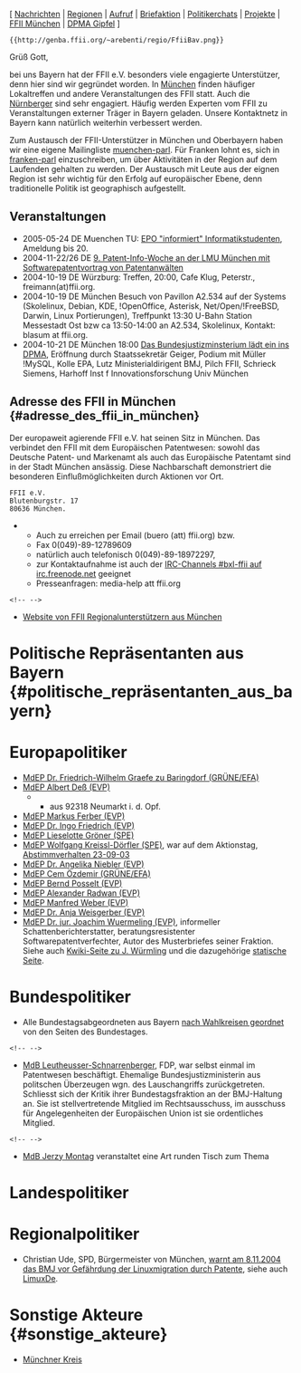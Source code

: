 \[ [ Nachrichten](SwpatcninoDe "wikilink") \| [
Regionen](FfiiRegioEn "wikilink") \| [ Aufruf](LtrCons0406De "wikilink")
\| [ Briefaktion](SwpatxatraDe "wikilink") \| [
Politikerchats](SwpatchatDe "wikilink") \| [
Projekte](FfiiprojDe "wikilink") \| [FFII
München](http://muenchen.ffii.org "wikilink") \| [ DPMA
Gipfel](Dpma040706De "wikilink") \]

```{=mediawiki}
{{http://genba.ffii.org/~arebenti/regio/FfiiBav.png}}
```
Grüß Gott,

bei uns Bayern hat der FFII e.V. besonders viele engagierte
Unterstützer, denn hier sind wir gegründet worden. In
[München](http://muenchen.ffii.org "wikilink") finden häufiger
Lokaltreffen und andere Veranstaltungen des FFII statt. Auch die [
Nürnberger](FfiiNuernbergDe "wikilink") sind sehr engagiert. Häufig
werden Experten vom FFII zu Veranstaltungen externer Träger in Bayern
geladen. Unsere Kontaktnetz in Bayern kann natürlich weiterhin
verbessert werden.

Zum Austausch der FFII-Unterstützer in München und Oberbayern haben wir
eine eigene Mailingliste
[muenchen-parl](http://lists.ffii.org/mailman/listinfo/muenchen-parl/ "wikilink").
Für Franken lohnt es, sich in
[franken-parl](http://lists.ffii.org/mailman/listinfo/franken-parl/ "wikilink")
einzuschreiben, um über Aktivitäten in der Region auf dem Laufenden
gehalten zu werden. Der Austausch mit Leute aus der eignen Region ist
sehr wichtig für den Erfolg auf europäischer Ebene, denn traditionelle
Politik ist geographisch aufgestellt.

## Veranstaltungen

-   2005-05-24 DE Muenchen TU: [ EPO \"informiert\"
    Informatikstudenten](Epo050512De "wikilink"), Ameldung bis 20.
-   2004-11-22/26 DE [9. Patent-Info-Woche an der LMU München mit
    Softwarepatentvortrag von
    Patentanwälten](http://idw-online.de/pages/de/news89692 "wikilink")
-   2004-10-19 DE Würzburg: Treffen, 20:00, Cafe Klug, Peterstr.,
    freimann(at)ffii.org.
-   2004-10-19 DE München Besuch von Pavillon A2.534 auf der Systems
    (Skolelinux, Debian, KDE, !OpenOffice, Asterisk, Net/Open/!FreeBSD,
    Darwin, Linux Portierungen), Treffpunkt 13:30 U-Bahn Station
    Messestadt Ost bzw ca 13:50-14:00 an A2.534, Skolelinux, Kontakt:
    blasum at ffii.org.
-   2004-10-21 DE München 18:00 [Das Bundesjustizminsterium lädt ein ins
    DPMA](http://www.bmj.bund.de/enid/41a100b9630ec06290c83b81b9dd16a3,0/m9.html "wikilink"),
    Eröffnung durch Staatssekretär Geiger, Podium mit Müller !MySQL,
    Kolle EPA, Lutz Ministerialdirigent BMJ, Pilch FFII, Schrieck
    Siemens, Harhoff Inst f Innovationsforschung Univ München

## Adresse des FFII in München {#adresse_des_ffii_in_münchen}

Der europaweit agierende FFII e.V. hat seinen Sitz in München. Das
verbindet den FFII mit dem Europäischen Patentwesen: sowohl das Deutsche
Patent- und Markenamt als auch das Europäische Patentamt sind in der
Stadt München ansässig. Diese Nachbarschaft demonstriert die besonderen
Einflußmöglichkeiten durch Aktionen vor Ort.

`FFII e.V.`\
`Blutenburgstr. 17`\
`80636 München. `

-   -   Auch zu erreichen per Email (buero (att) ffii.org) bzw.
    -   Fax 0(049)-89-12789609
    -   natürlich auch telefonisch 0(049)-89-18972297,
    -   zur Kontaktaufnahme ist auch der [ IRC-Channels #bxl-ffii auf
        irc.freenode.net](IrcEn "wikilink") geeignet
    -   Presseanfragen: media-help att ffii.org

```{=html}
<!-- -->
```
-   [Website von FFII Regionalunterstützern aus
    München](http://muenchen.ffii.org "wikilink")

# Politische Repräsentanten aus Bayern {#politische_repräsentanten_aus_bayern}

# Europapolitiker

-   [MdEP Dr. Friedrich-Wilhelm Graefe zu Baringdorf
    (GRÜNE/EFA)](http://www.europarl.de/index.php?rei=3&dok=682&id=19&sort=laender&land=Bayern "wikilink")
-   [MdEP Albert Deß
    (EVP)](http://wwwdb.europarl.eu.int/ep6/owa/whos_mep.data?ipid=0&ilg=DE&iucd=28228&ipolgrp=.&ictry=DE&itempl=&ireturn=&imode= "wikilink")
    -   -   aus 92318 Neumarkt i. d. Opf.
-   [MdEP Markus Ferber
    (EVP)](http://www.europarl.de/index.php?rei=3&dok=682&id=9&sort=laender&land=Bayern "wikilink")
-   [MdEP Dr. Ingo Friedrich
    (EVP)](http://www.europarl.de/index.php?rei=3&dok=682&id=12&sort=laender&land=Bayern "wikilink")
-   [MdEP Lieselotte Gröner
    (SPE)](http://www.europarl.de/index.php?rei=3&dok=682&id=20&sort=laender&land=Bayern "wikilink")
-   [MdEP Wolfgang Kreissl-Dörfler
    (SPE)](http://www.europarl.de/index.php?rei=3&dok=682&id=39&sort=laender&land=Bayern "wikilink"),
    war auf dem Aktionstag, [Abstimmverhalten
    23-09-03](http://www.ffii.org/~bkaindl/questionnaire/tree/DE/PSE/wkreissld.html "wikilink")
-   [MdEP Dr. Angelika Niebler
    (EVP)](http://www.europarl.de/index.php?rei=3&dok=682&id=62&sort=laender&land=Bayern "wikilink")
-   [MdEP Cem Özdemir
    (GRÜNE/EFA)](http://www.europarl.de/index.php?rei=3&dok=682&id=123&sort=laender&land=Bayern "wikilink")
-   [MdEP Bernd Posselt
    (EVP)](http://www.europarl.de/index.php?rei=3&dok=682&id=66&sort=laender&land=Bayern "wikilink")
-   [MdEP Alexander Radwan
    (EVP)](http://www.europarl.de/index.php?rei=3&dok=682&id=68&sort=laender&land=Bayern "wikilink")
-   [MdEP Manfred Weber
    (EVP)](http://www.europarl.de/index.php?rei=3&dok=682&id=134&sort=laender&land=Bayern "wikilink")
-   [MdEP Dr. Anja Weisgerber
    (EVP)](http://www.europarl.de/index.php?rei=3&dok=682&id=135&sort=laender&land=Bayern "wikilink")
-   [MdEP Dr. jur. Joachim Wuermeling
    (EVP)](http://www.europarl.de/index.php?rei=3&dok=682&id=95&sort=laender&land=Bayern "wikilink"),
    informeller Schattenberichterstatter, beratungsresistenter
    Softwarepatentverfechter, Autor des Musterbriefes seiner Fraktion.
    Siehe auch [ Kwiki-Seite zu J.
    Würmling](SwpatjwuermelingDe "wikilink") und die dazugehörige
    [statische
    Seite](http://swpat.ffii.org/akteure/jwuermeling/index.de.html "wikilink").

# Bundespolitiker

-   Alle Bundestagsabgeordneten aus Bayern [nach Wahlkreisen
    geordnet](http://www.bundestag.de/mdb15/wkmap/bayern.html "wikilink")
    von den Seiten des Bundestages.

```{=html}
<!-- -->
```
-   [MdB
    Leutheusser-Schnarrenberger](http://www.bundestag.de/mdb15/bio/L/leuthsa0.html "wikilink"),
    FDP, war selbst einmal im Patentwesen beschäftigt. Ehemalige
    Bundesjustizministerin aus politschen Überzeugen wgn. des
    Lauschangriffs zurückgetreten. Schliesst sich der Kritik ihrer
    Bundestagsfraktion an der BMJ-Haltung an. Sie ist stellvertretende
    Mitglied im Rechtsausschuss, im ausschuss für Angelegenheiten der
    Europäischen Union ist sie ordentliches Mitglied.

```{=html}
<!-- -->
```
-   [ MdB Jerzy Montag](JerzyMontagDe "wikilink") veranstaltet eine Art
    runden Tisch zum Thema

# Landespolitiker

# Regionalpolitiker

-   Christian Ude, SPD, Bürgermeister von München, [warnt am 8.11.2004
    das BMJ vor Gefährdung der Linuxmigration durch
    Patente](http://www.muenchen.de/vip8/prod2/mde/_de/rubriken/Rathaus/40_dir/presse/pressemeldungen/linux_pressepapier.pdf "wikilink"),
    siehe auch [LimuxDe](LimuxDe "wikilink").

# Sonstige Akteure {#sonstige_akteure}

-   [ Münchner Kreis](MuenchnerKreisDe "wikilink")

